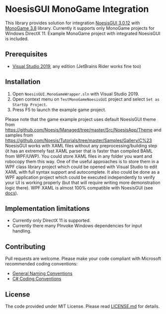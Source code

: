 NoesisGUI MonoGame Integration
=============
This library provides solution for integration [NoesisGUI 3.0.12](http://noesisengine.com) with [MonoGame 3.8](http://monogame.net) library.
Currently it supports only MonoGame projects for Windows DirectX 11.
Example MonoGame project with integrated NoesisGUI is included.

Prerequisites
-----
* [Visual Studio 2019](https://www.visualstudio.com/), any edition (JetBrains Rider works fine too)

Installation
-----
1. Open `NoesisGUI.MonoGameWrapper.sln` with Visual Studio 2019.
2. Open context menu on `TestMonoGameNoesisGUI` project and select `Set as StartUp Project`.
3. Press F5 to launch the example game project.

Please note that the game example project uses default NoesisGUI theme from https://github.com/Noesis/Managed/tree/master/Src/NoesisApp/Theme and samples from https://github.com/Noesis/Tutorials/tree/master/Samples/Gallery/C%23 NoesisGUI works with XAML files without any preprocessing/building step (it has an extremely fast XAML parser that is faster than compiled BAML from WPF/UWP). You could store XAML files in any folder you want and robocopy them this way. One of the useful approaches is to store them in a WPF class library project which could be opened with Visual Studio to edit XAML with full syntax support and autocomplete. It also could be done as a WPF application project which could be executed independently to verify your UI is working properly (but that will require writing more demonstration logic there). WPF XAML is almost 100% compatible with NoesisGUI (see [docs](http://noesisengine.com/docs)).

Implementation limitations
-----
* Currently only DirectX 11 is supported.
* Currently there many PInvoke Windows dependencies for input handling.

Contributing
-----
Pull requests are welcome.
Please make your code compliant with Microsoft recommended coding conventions:
* [General Naming Conventions](https://msdn.microsoft.com/en-us/library/ms229045%28v=vs.110%29.aspx) 
* [C# Coding Conventions](https://msdn.microsoft.com/en-us/library/ff926074.aspx)

License
-----
The code provided under MIT License. Please read [LICENSE.md](LICENSE.md) for details.
